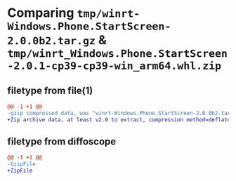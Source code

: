 # Comparing `tmp/winrt-Windows.Phone.StartScreen-2.0.0b2.tar.gz` & `tmp/winrt_Windows.Phone.StartScreen-2.0.1-cp39-cp39-win_arm64.whl.zip`

## filetype from file(1)

```diff
@@ -1 +1 @@
-gzip compressed data, was "winrt-Windows.Phone.StartScreen-2.0.0b2.tar", last modified: Sat Dec  2 18:24:46 2023, max compression
+Zip archive data, at least v2.0 to extract, compression method=deflate
```

## filetype from diffoscope

```diff
@@ -1 +1 @@
-GzipFile
+ZipFile
```

